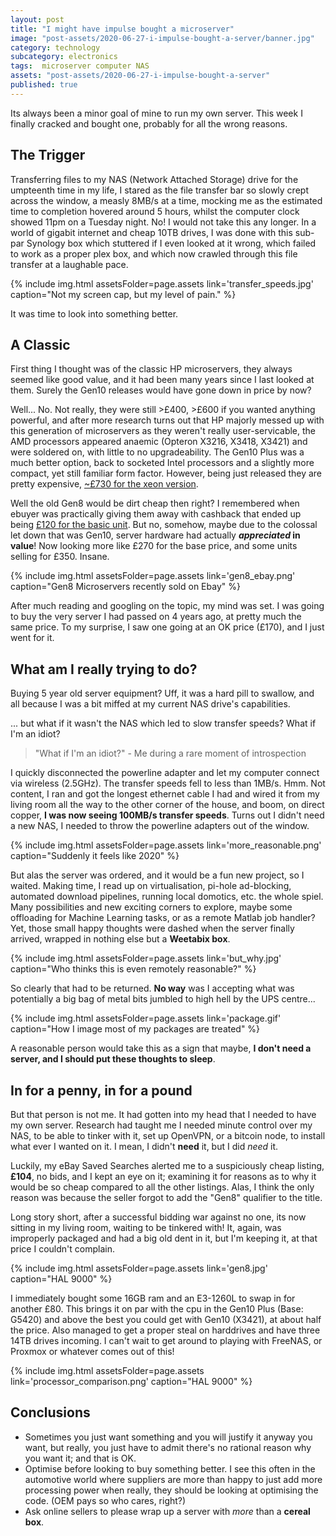 ```yaml
---
layout: post
title: "I might have impulse bought a microserver"
image: "post-assets/2020-06-27-i-impulse-bought-a-server/banner.jpg"
category: technology
subcategory: electronics
tags:  microserver computer NAS
assets: "post-assets/2020-06-27-i-impulse-bought-a-server"
published: true
---
```


Its always been a minor goal of mine to run my own server. This week I finally cracked and bought one, probably for all the wrong reasons.

## The Trigger

Transferring files to my NAS (Network Attached Storage) drive for the umpteenth time in my life, I stared as the file transfer bar so slowly crept across the window, a measly 8MB/s at a time, mocking me as the estimated time to completion hovered around 5 hours, whilst the computer clock showed 11pm on a Tuesday night. No! I would not take this any longer. In a world of gigabit internet and cheap 10TB drives, I was done with this sub-par Synology box which stuttered if I even looked at it wrong, which failed to work as a proper plex box, and which now crawled through this file transfer at a laughable pace.

{% include img.html assetsFolder=page.assets link='transfer_speeds.jpg' caption="Not my screen cap, but my level of pain." %}

It was time to look into something better.

## A Classic

First thing I thought was of the classic HP microservers, they always seemed like good value, and it had been many years since I last looked at them. Surely the Gen10 releases would have gone down in price by now?

Well... No. Not really, they were still >£400, >£600 if you wanted anything powerful, and after more research turns out that HP majorly messed up with this generation of microservers as they weren't really user-servicable, the AMD processors appeared anaemic (Opteron X3216, X3418, X3421) and were soldered on, with little to no upgradeability. The Gen10 Plus was a much better option, back to socketed Intel processors and a slightly more compact, yet still familiar form factor. However, being just released they are pretty expensive, [~£730 for the xeon version](https://www.ebuyer.com/964560-hpe-proliant-microserver-gen10-plus-performance-ultra-micro-tower-xeon-p18584-421).

Well the old Gen8 would be dirt cheap then right? I remembered when ebuyer was practically giving them away with cashback that ended up being [£120 for the basic unit]({{site.url}}/{{page.assets}}/gen8_was_cheap.png). But no, somehow, maybe due to the colossal let down that was Gen10, server hardware had actually **_appreciated_ in value**! Now looking more like £270 for the base price, and some units selling for £350. Insane.

{% include img.html assetsFolder=page.assets link='gen8_ebay.png' caption="Gen8 Microservers recently sold on Ebay" %}

After much reading and googling on the topic, my mind was set. I was going to buy the very server I had passed on 4 years ago, at pretty much the same price. To my surprise, I saw one going at an OK price (£170), and I just went for it.

## What am I really trying to do?

Buying 5 year old server equipment? Uff, it was a hard pill to swallow, and all because I was a bit miffed at my current NAS drive's capabilities.

... but what if it wasn't the NAS which led to slow transfer speeds? What if I'm an idiot?

> "What if I'm an idiot?" - Me during a rare moment of introspection

I quickly disconnected the powerline adapter and let my computer connect via wireless (2.5GHz). The transfer speeds fell to less than 1MB/s. Hmm. Not content, I ran and got the longest ethernet cable I had and wired it from my living room all the way to the other corner of the house, and boom, on direct copper, **I was now seeing 100MB/s transfer speeds**. Turns out I didn't need a new NAS, I needed to throw the powerline adapters out of the window.

{% include img.html assetsFolder=page.assets link='more_reasonable.png' caption="Suddenly it feels like 2020" %}

But alas the server was ordered, and it would be a fun new project, so I waited. Making time, I read up on virtualisation, pi-hole ad-blocking, automated download pipelines, running local domotics, etc. the whole spiel.   Many possibilities and new exciting corners to explore, maybe some offloading for Machine Learning tasks, or as a remote Matlab job handler? Yet, those small happy thoughts were dashed when the server finally arrived, wrapped in nothing else but a **Weetabix box**.

{% include img.html assetsFolder=page.assets link='but_why.jpg' caption="Who thinks this is even remotely reasonable?" %}

So clearly that had to be returned. **No way** was I accepting what was potentially a big bag of metal bits jumbled to high hell by the UPS centre...

{% include img.html assetsFolder=page.assets link='package.gif' caption="How I image most of my packages are treated" %}

A reasonable person would take this as a sign that maybe, **I don't need a server, and I should put these thoughts to sleep**.

## In for a penny, in for a pound

But that person is not me. It had gotten into my head that I needed to have my own server. Research had taught me I needed minute control over my NAS, to be able to tinker with it, set up OpenVPN, or a bitcoin node, to install what ever I wanted on it. I mean, I didn't **need** it, but I did *need* it.

Luckily, my eBay Saved Searches alerted me to a suspiciously cheap listing, **£104**, no bids, and I kept an eye on it; examining it for reasons as to why it would be so cheap compared to all the other listings. Alas, I think the only reason was because the seller forgot to add the "Gen8" qualifier to the title.

Long story short, after a successful bidding war against no one, its now sitting in my living room, waiting to be tinkered with! It, again, was improperly packaged and had a big old dent in it, but I'm keeping it, at that price I couldn't complain.

{% include img.html assetsFolder=page.assets link='gen8.jpg' caption="HAL 9000" %}

I immediately bought some 16GB ram and an E3-1260L to swap in for another £80. This brings it on par with the cpu in the Gen10 Plus (Base: G5420) and above the best you could get with Gen10 (X3421), at about half the price.
Also managed to get a proper steal on harddrives and have three 14TB drives incoming. I can't wait to get around to playing with FreeNAS, or Proxmox or whatever comes out of this!

{% include img.html assetsFolder=page.assets link='processor_comparison.png' caption="HAL 9000" %}

## Conclusions

 - Sometimes you just want something and you will justify it anyway you want, but really, you just have to admit there's no rational reason why you want it; and that is OK.
 - Optimise before looking to buy something better. I see this often in the automotive world where suppliers are more than happy to just add more processing power when really, they should be looking at optimising the code. (OEM pays so who cares, right?)
 - Ask online sellers to please wrap up a server with *more* than a **cereal box**.
